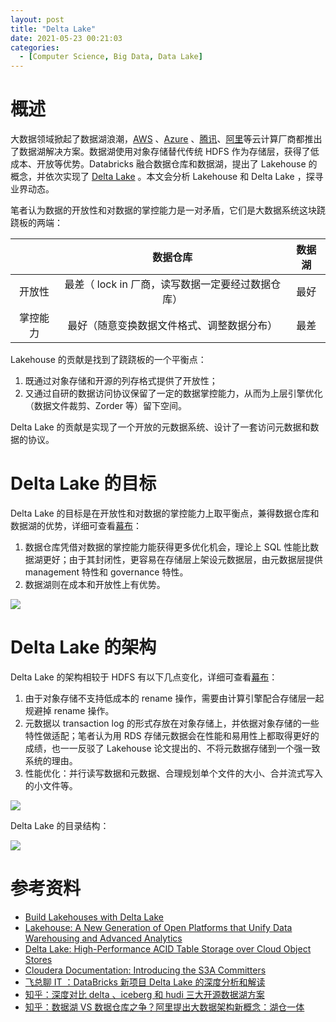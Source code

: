 ```yaml
---
layout: post
title: "Delta Lake"
date: 2021-05-23 00:21:03
categories:
  - [Computer Science, Big Data, Data Lake]
---
```


# 概述

大数据领域掀起了数据湖浪潮，[AWS](https://aws.amazon.com/solutions/implementations/data-lake-solution/) 、[Azure](https://azure.microsoft.com/en-us/solutions/data-lake/) 、[腾讯](https://cloud.tencent.com/solution/datalake_storage)、[阿里](https://cn.aliyun.com/solution/doc/datalake)等云计算厂商都推出了数据湖解决方案。数据湖使用对象存储替代传统 HDFS 作为存储层，获得了低成本、开放等优势。Databricks 融合数据仓库和数据湖，提出了 Lakehouse 的概念，并依次实现了 [Delta Lake](https://github.com/delta-io) 。本文会分析 Lakehouse 和 Delta Lake ，探寻业界动态。

笔者认为数据的开放性和对数据的掌控能力是一对矛盾，它们是大数据系统这块跷跷板的两端：

|          |                     数据仓库                      | 数据湖 |
| :------: | :-----------------------------------------------: | :----: |
|  开放性  | 最差（ lock in 厂商，读写数据一定要经过数据仓库） |  最好  |
| 掌控能力 |    最好（随意变换数据文件格式、调整数据分布）     |  最差  |

Lakehouse 的贡献是找到了跷跷板的一个平衡点：

1. 既通过对象存储和开源的列存格式提供了开放性；
2. 又通过自研的数据访问协议保留了一定的数据掌控能力，从而为上层引擎优化（数据文件裁剪、Zorder 等）留下空间。

Delta Lake 的贡献是实现了一个开放的元数据系统、设计了一套访问元数据和数据的协议。

# Delta Lake 的目标

Delta Lake 的目标是在开放性和对数据的掌控能力上取平衡点，兼得数据仓库和数据湖的优势，详细可查看[幕布](https://share.mubu.com/doc/7RYdZfE818f)：

1. 数据仓库凭借对数据的掌控能力能获得更多优化机会，理论上 SQL 性能比数据湖更好；由于其封闭性，更容易在存储层上架设元数据层，由元数据层提供 management 特性和 governance 特性。
2. 数据湖则在成本和开放性上有优势。

![](http://junbin-hexo-img.oss-cn-beijing.aliyuncs.com/big-data-delta-lake/what-is-lakehouse.png)

# Delta Lake 的架构

Delta Lake 的架构相较于 HDFS 有以下几点变化，详细可查看[幕布](https://share.mubu.com/doc/6qkt1FAt8of)：

1. 由于对象存储不支持低成本的 rename 操作，需要由计算引擎配合存储层一起规避掉 rename 操作。
2. 元数据以 transaction log 的形式存放在对象存储上，并依据对象存储的一些特性做适配；笔者认为用 RDS 存储元数据会在性能和易用性上都取得更好的成绩，也一一反驳了 Lakehouse 论文提出的、不将元数据存储到一个强一致系统的理由。
3. 性能优化：并行读写数据和元数据、合理规划单个文件的大小、合并流式写入的小文件等。

![](http://junbin-hexo-img.oss-cn-beijing.aliyuncs.com/big-data-delta-lake/delta-lake-implementation.png)

Delta Lake 的目录结构：

![](http://junbin-hexo-img.oss-cn-beijing.aliyuncs.com/big-data-delta-lake/objects-stored-in-a-sample-delta-table.png)

# 参考资料

+ [Build Lakehouses with Delta Lake](https://delta.io/)
+ [Lakehouse: A New Generation of Open Platforms that Unify Data Warehousing and Advanced Analytics](http://cidrdb.org/cidr2021/papers/cidr2021_paper17.pdf)
+ [Delta Lake: High-Performance ACID Table Storage over Cloud Object Stores](https://databricks.com/wp-content/uploads/2020/08/p975-armbrust.pdf)
+ [Cloudera Documentation: Introducing the S3A Committers](https://docs.cloudera.com/HDPDocuments/HDP3/HDP-3.0.1/bk_cloud-data-access/content/ch03s08s01.html)
+ [飞总聊 IT ：DataBricks 新项目 Delta Lake 的深度分析和解读](https://mp.weixin.qq.com/s/j7ja_pzHsT519u-maP4T-A)
+ [知乎：深度对比 delta 、iceberg 和 hudi 三大开源数据湖方案](https://zhuanlan.zhihu.com/p/110748218)
+ [知乎：数据湖 VS 数据仓库之争？阿里提出大数据架构新概念：湖仓一体](https://zhuanlan.zhihu.com/p/265003182)
